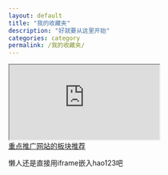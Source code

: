 ```yaml
---
layout: default
title: "我的收藏夹"
description: "好就要从这里开始"
categories: category
permalink: /我的收藏夹/
--- 
```


<div class="to-left">
<a href="http://jobinson.tk/我的收藏夹/"></a>
</div>

<div class="to-right">
<a href="http://i-org.tk/我的收藏夹/"></a>
</div>

<iframe class="hao123" src="http://www.hao123.com"></iframe>


<div class="to-hot">
<a href="http://i-org.tk/我的收藏夹/">重点推广网站的板块推荐</a>
</div>

懒人还是直接用iframe嵌入hao123吧

